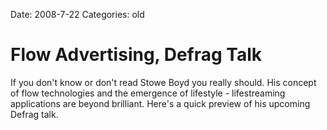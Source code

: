 Date: 2008-7-22
Categories: old

# Flow Advertising, Defrag Talk

If you don&#039;t know or don&#039;t read Stowe Boyd you really should.  His concept of flow technologies and the emergence of lifestyle - lifestreaming applications are beyond brilliant.  Here&#039;s a quick preview of his upcoming Defrag talk.
